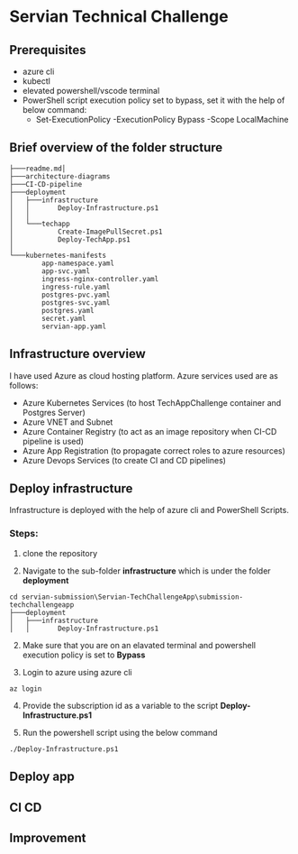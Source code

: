 # Servian Technical Challenge

## Prerequisites

- azure cli 
- kubectl 
- elevated powershell/vscode terminal
- PowerShell script execution policy set to bypass, set it with the help of below command:
  - Set-ExecutionPolicy -ExecutionPolicy Bypass -Scope LocalMachine

## Brief overview of the folder structure
```
├───readme.md│     
├───architecture-diagrams
├───CI-CD-pipeline
├───deployment
│   ├───infrastructure
│   │       Deploy-Infrastructure.ps1
│   │       
│   └───techapp
│           Create-ImagePullSecret.ps1
│           Deploy-TechApp.ps1
│           
└───kubernetes-manifests
        app-namespace.yaml
        app-svc.yaml
        ingress-nginx-controller.yaml
        ingress-rule.yaml
        postgres-pvc.yaml
        postgres-svc.yaml
        postgres.yaml
        secret.yaml
        servian-app.yaml
```

## Infrastructure overview

I have used Azure as cloud hosting platform. Azure services used are as follows:

- Azure Kubernetes Services (to host TechAppChallenge container and Postgres Server)
- Azure VNET and Subnet
- Azure Container Registry (to act as an image repository when CI-CD pipeline is used)
- Azure App Registration (to propagate correct roles to azure resources)
- Azure Devops Services (to create CI and CD pipelines)

## Deploy infrastructure

Infrastructure is deployed with the help of azure cli and PowerShell Scripts.

### Steps:

1. clone the repository 

2. Navigate to the sub-folder <b>infrastructure</b> which is under the folder <b>deployment</b>

```
cd servian-submission\Servian-TechChallengeApp\submission-techchallengeapp
├───deployment
│   ├───infrastructure
│   │       Deploy-Infrastructure.ps1
```

2. Make sure that you are on an elavated terminal and powershell execution policy is set to <b>Bypass</b>

3. Login to azure using azure cli
```
az login
```
4. Provide the subscription id as a variable to the script <b>Deploy-Infrastructure.ps1</b>

5. Run the powershell script using the below command
```
./Deploy-Infrastructure.ps1
```
## Deploy app

## CI CD

## Improvement
